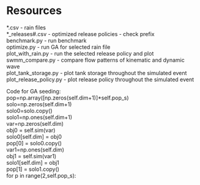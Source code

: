 # Resources
*.csv - rain files  
*_releases#.csv - optimized release policies - check prefix  
benchmark.py - run benchmark  
optimize.py - run GA for selected rain file  
plot_with_rain.py - run the selected release policy and plot  
swmm_compare.py - compare flow patterns of kinematic and dynamic wave  
plot_tank_storage.py - plot tank storage throughout the simulated event  
plot_release_policy.py - plot release policy throughout the simulated event  


Code for GA seeding:  
pop=np.array([np.zeros(self.dim+1)]*self.pop_s)  
        solo=np.zeros(self.dim+1)  
        solo0=solo.copy()  
        solo1=np.ones(self.dim+1)  
        var=np.zeros(self.dim)  
        obj0 = self.sim(var)  
        solo0[self.dim] = obj0  
        pop[0] = solo0.copy()  
        var1=np.ones(self.dim)  
        obj1 = self.sim(var1)  
        solo1[self.dim] = obj1  
        pop[1] = solo1.copy()  
        for p in range(2,self.pop_s):  
